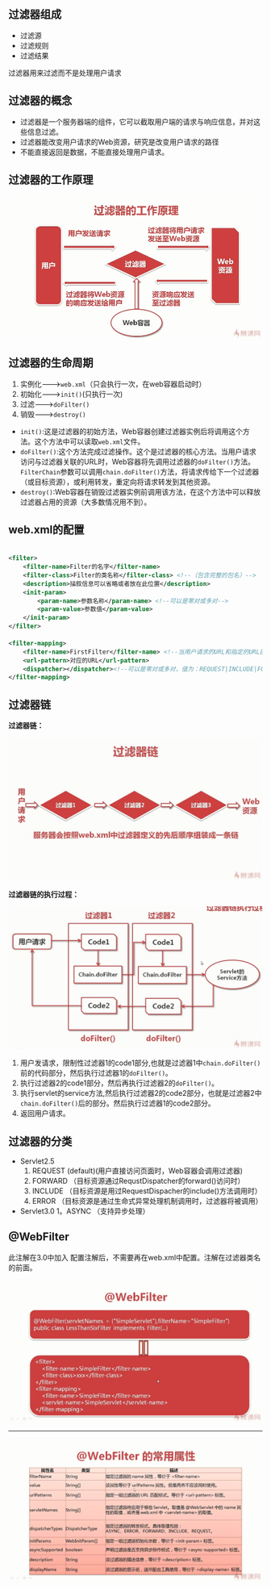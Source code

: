 ## 过滤器组成
- 过滤源
- 过滤规则
- 过滤结果

过滤器用来过滤而不是处理用户请求

## 过滤器的概念

- 过滤器是一个服务器端的组件，它可以截取用户端的请求与响应信息，并对这些信息过滤。
- 过滤器能改变用户请求的Web资源，研究是改变用户请求的路径
- 不能直接返回是数据，不能直接处理用户请求。


## 过滤器的工作原理

![过滤器的工作原理](image/过滤器的工作原理与生命周期.jpg)

## 过滤器的生命周期

1. 实例化--->`web.xml`（只会执行一次，在web容器启动时）
2. 初始化--->`init()`(只执行一次)
3. 过滤--->`doFilter()`
4. 销毁--->`destroy()`

- `init()`:这是过滤器的初始方法，Web容器创建过滤器实例后将调用这个方法。这个方法中可以读取`web.xml`文件。
- `doFilter()`:这个方法完成过滤操作。这个是过滤器的核心方法。当用户请求访问与过滤器关联的URL时，Web容器将先调用过滤器的`doFilter()`方法。`FilterChain`参数可以调用`chain.doFilter()`方法，将请求传给下一个过滤器（或目标资源），或利用转发，重定向将请求转发到其他资源。
- `destroy()`:Web容器在销毁过滤器实例前调用该方法，在这个方法中可以释放过滤器占用的资源（大多数情况用不到）。


## web.xml的配置

``` xml

<filter>
    <filter-name>Filter的名字</filter-name>
    <filter-class>Filter的类名称</filter-class> <!--（包含完整的包名）-->
    <description>描叙信息可以省略或者放在此位置</description>
    <init-param>
        <param-name>参数名称</param-name> <!--可以是零对或多对-->
        <param-value>参数值</param-value>
    </init-param>
</filter>

<filter-mapping>
    <filter-name>FirstFilter</filter-name> <!--当用户请求的URL和指定的URL匹配时将处罚过滤器工作-->
    <url-pattern>对应的URL</url-pattern>
    <dispatcher></dispatcher><!--可以是零对或多对，值为：REQUEST|INCLUDE|FORWARD|ERROR-->
</filter-mapping>

```
## 过滤器链

**过滤器链：**

![过滤器链](image/过滤器链.jpg)

**过滤器链的执行过程：**

![过滤器链的执行过程](image/过滤器链的执行过程.jpg)

1. 用户发请求，限制性过滤器1的code1部分,也就是过滤器1中`chain.doFilter()`前的代码部分，然后执行过滤器1的`doFilter()`。
2. 执行过滤器2的code1部分，然后再执行过滤器2的`doFilter()`。
3. 执行servlet的service方法,然后执行过滤器2的code2部分，也就是过滤器2中`chain.doFilter()`后的部分。然后执行过滤器1的code2部分。
4. 返回用户请求。


## 过滤器的分类

- Servlet2.5
  1. REQUEST (default)(用户直接访问页面时，Web容器会调用过滤器)
  2. FORWARD （目标资源通过RequstDispatcher的forward()访问时）
  3. INCLUDE （目标资源是用过RequestDispacher的include()方法调用时）
  4. ERROR  （目标资源是通过生命式异常处理机制调用时，过滤器将被调用）
- Servlet3.0
  1。ASYNC  （支持异步处理）

## @WebFilter  
此注解在3.0中加入
配置注解后，不需要再在web.xml中配置。注解在过滤器类名的前面。


![webFilter](image/@webFilter.jpg)

---

![webFilter常用属性](image/@webFilter常用属性.jpg)
